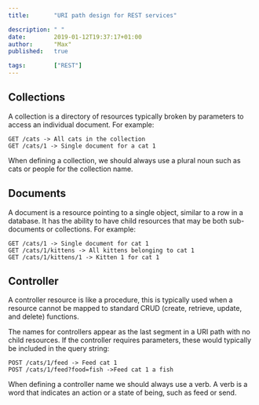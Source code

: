 ```yaml
---
title:       "URI path design for REST services"

description: " "
date:        2019-01-12T19:37:17+01:00
author:      "Max"
published:   true

tags:        ["REST"]
---
```


## Collections

A collection is a directory of resources typically broken by parameters to access an individual document. For example:

```
GET /cats -> All cats in the collection
GET /cats/1 -> Single document for a cat 1
```

When defining a collection, we should always use a plural noun such as cats or people for the collection name.

## Documents

A document is a resource pointing to a single object, similar to a row in a database. It has the ability to have child resources that may be both sub-documents or collections. For example:

```
GET /cats/1 -> Single document for cat 1
GET /cats/1/kittens -> All kittens belonging to cat 1
GET /cats/1/kittens/1 -> Kitten 1 for cat 1
```

## Controller

A controller resource is like a procedure, this is typically used when a resource cannot be mapped to standard CRUD (create, retrieve, update, and delete) functions.

The names for controllers appear as the last segment in a URI path with no child resources. If the controller requires parameters, these would typically be included in the query string:

```
POST /cats/1/feed -> Feed cat 1
POST /cats/1/feed?food=fish ->Feed cat 1 a fish
```

When defining a controller name we should always use a verb. A verb is a word that indicates an action or a state of being, such as feed or send.
